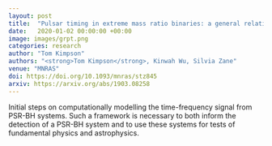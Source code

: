 ```yaml
---
layout: post
title:  "Pulsar timing in extreme mass ratio binaries: a general relativistic approach"
date:   2020-01-02 00:00:00 +00:00
image: images/grpt.png
categories: research
author: "Tom Kimpson"
authors: "<strong>Tom Kimpson</strong>, Kinwah Wu, Silvia Zane"
venue: "MNRAS"
doi: https://doi.org/10.1093/mnras/stz845
arxiv: https://arxiv.org/abs/1903.08258
---
```

Initial steps on computationally modelling the time-frequency signal from PSR-BH systems. Such a framework is necessary to both inform the detection of a PSR-BH system and to use these systems for tests of fundamental physics and astrophysics.







>
